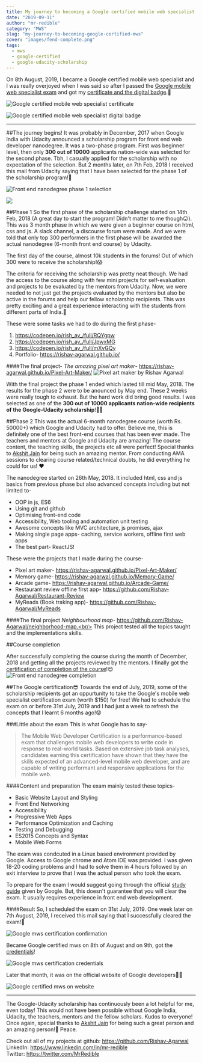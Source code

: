 ```yaml
---
title: My journey to becoming a Google certified mobile web specialist
date: "2019-09-11"
author: "mr-redible"
category: "MWS"
slug: "my-journey-to-becoming-google-certified-mws"
cover: "images/fend-complete.png"
tags:
  - mws
  - google-certified
  - google-udacity-scholarship
---
```


On 8th August, 2019, I became a Google certified mobile web specialist and I was really overjoyed when I was said so after I passed the [Google mobile web specialist exam](https://developers.google.com/training/certification/mobile-web-specialist/) and got my [certificate and the digital badge](https://www.credential.net/vgosmfxl).🤩

![Google certified mobile web specialist certificate](./mws.png)

![Google certified mobile web specialist digital badge](./mws-badge.png)

---

##The journey begins!
It was probably in December, 2017 when Google India with Udacity announced a scholarship program for front end web developer nanodegree. It was a two-phase program. First was beginner level, then only **300 out of 10000** applicants nation-wide was selected for the second phase. Tbh, I casually applied for the scholarship with no expectation of the selection. But 2 months later, on 7th Feb, 2018 I received this mail from Udacity saying that I have been selected for the phase 1 of the scholarship program!🎉

![Front end nanodegree phase 1 selection](./fend-ph1.png)

![](./udacity-google-challenge-recipient.png)

##Phase 1
So the first phase of the scholarship challenge started on 14th Feb, 2018 (A great day to start the program! Didn't matter to me though😛). This was 3 month phase in which we were given a beginner course on html, css and js. A slack channel, a discourse forum were made. And we were told that only top 300 performers in the first phase will be awarded the actual nanodegree (6-month front end course) by Udacity.

The first day of the course, almost 10k students in the forums! Out of which 300 were to receive the scholarship!😱

The criteria for receiving the scholarship was pretty neat though. We had the access to the course along with few mini projects for self-evaluation and projects to be evaluated by the mentors from Udacity. Now, we were needed to not just get the projects evaluated by the mentors but also be active in the forums and help our fellow scholarship recipients. This was pretty exciting and a great experience interacting with the students from different parts of India.🤩

These were some tasks we had to do during the first phase-

1. https://codepen.io/rish_av_/full/RQYgpw
2. https://codepen.io/rish_av_/full/JpwxMG
3. https://codepen.io/rish_av_/full/mXvGQy
4. Portfolio- https://rishav-agarwal.github.io/

####The final project-
_The amazing pixel art maker_- https://rishav-agarwal.github.io/Pixel-Art-Maker/
![Pixel art maker by Rishav Agarwal](./pixel-art.jpeg)

With the final project the phase 1 ended which lasted till mid May, 2018. The results for the phase 2 were to be anounced by May end. These 2 weeks were really tough to exhaust. But the hard work did bring good results. I was selected as one of the **300 out of 10000 applicants nation-wide recipients of the Google-Udacity scholarship**!🎉🥳

##Phase 2
This was the actual 6-month nanodegree course (worth Rs. 50000+) which Google and Udacity had to offer. Believe me, this is definitely one of the best front-end courses that has been ever made. The teachers and mentors at Google and Udacity are amazing! The course content, the teaching skills, the projects etc all were perfect! Special thanks to [Akshit Jain](https://twitter.com/akshtjn) for being such an amazing mentor. From conducting AMA sessions to clearing course related/technical doubts, he did everything he could for us! ❤️

The nanodegree started on 26th May, 2018. It included html, css and js basics from previous phase but also advanced concepts including but not limited to-

- OOP in js, ES6
- Using git and github
- Optimising front-end code
- Accessibility, Web tooling and automation unit testing
- Awesome concepts like MVC architecture, js promises, ajax
- Making single page apps- caching, service workers, offline first web apps
- The best part- ReactJS!

These were the projects that I made during the course-

- Pixel art maker- https://rishav-agarwal.github.io/Pixel-Art-Maker/
- Memory game- https://rishav-agarwal.github.io/Memory-Game/
- Arcade game- https://rishav-agarwal.github.io/Arcade-Game/
- Restaurant review offline first app- https://github.com/Rishav-Agarwal/Restaurant-Review
- MyReads (Book traking app)- https://github.com/Rishav-Agarwal/MyReads

####The final project
_Neighbourhood map_- https://github.com/Rishav-Agarwal/neighborhood-map.<br/>
This project tested all the topics taught and the implementations skills.

##Course completion

After successfully completing the course during the month of December, 2018 and getting all the projects reviewed by the mentors. I finally got the [certification of completion of the course](https://graduation.udacity.com/confirm/HCXNTQ5K)!😍
![Front end nanodegree completion](./fend-cert.jpg)

##The Google certification😎
Towards the end of July, 2019, some of the scholarship recipients got an oppurtunity to take the Google's mobile web specialist certification exam (worth \$150) for free! We had to schedule the exam on or before 31st July, 2019 and I had just a week to refresh the concepts that I learnt 6 months ago!😟

###Little about the exam
This is what Google has to say-

> The Mobile Web Developer Certification is a performance-based exam that challenges mobile web developers to write code in response to real-world tasks. Based on extensive job task analyses, candidates earning this certification have shown that they have the skills expected of an advanced-level mobile web developer, and are capable of writing performant and responsive applications for the mobile web.

####Content and preparation
The exam mainly tested these topics-

- Basic Website Layout and Styling
- Front End Networking
- Accessibility
- Progressive Web Apps
- Performance Optimization and Caching
- Testing and Debugging
- ES2015 Concepts and Syntax
- Mobile Web Forms

The exam was condcuted in a Linux based environment provided by Google. Access to Google chrome and Atom IDE was provided. I was given 18-20 coding problems and I had to solve them in 4 hours followed by an exit interview to prove that I was the actual person who took the exam.

To prepare for the exam I would suggest going through the official [study guide](https://developers.google.com/training/certification/mobile-web-specialist/study-guide/) given by Google. But, this doesn't guarantee that you will clear the exam. It usually requires experience in front end web development.

####Result
So, I scheduled the exam on 31st July, 2019. One week later on 7th August, 2019, I received this mail saying that I successfully cleared the exam!🎉

![Google mws certification confirmation](./mws-conf.png)

Became Google certified mws on 8th of August and on 9th, got the [credentials](https://www.credential.net/vgosmfxl)!

![Google mws certification credentials](./mws-cred.png)

Later that month, it was on the official website of Google developers🤩😊

![Google certified mws on website](./google-mws-site.jpg)

---

The Google-Udacity scholarship has continuously been a lot helpful for me, even today! This would not have been possible without Google India, Udacity, the teachers, mentors and the fellow scholars. Kudos to everyone! Once again, special thanks to [Akshit Jain](https://twitter.com/akshtjn) for being such a great person and an amazing person!💖 Peace.

Check out all of my projects at github: https://github.com/Rishav-Agarwal<br/>
LinkedIn: https://www.linkedin.com/in/mr-redible<br/>
Twitter: https://twitter.com/MrRedible<br/>
